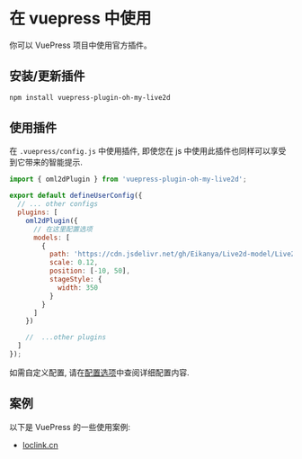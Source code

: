 # 在 vuepress 中使用

你可以 VuePress 项目中使用官方插件。

## 安装/更新插件

```sh
npm install vuepress-plugin-oh-my-live2d
```

## 使用插件

在 `.vuepress/config.js` 中使用插件, 即使您在 js 中使用此插件也同样可以享受到它带来的智能提示.

```js
import { oml2dPlugin } from 'vuepress-plugin-oh-my-live2d';

export default defineUserConfig({
  // ... other configs
  plugins: [
    oml2dPlugin({
      // 在这里配置选项
      models: [
        {
          path: 'https://cdn.jsdelivr.net/gh/Eikanya/Live2d-model/Live2D/Senko_Normals/senko.model3.json',
          scale: 0.12,
          position: [-10, 50],
          stageStyle: {
            width: 350
          }
        }
      ]
    })

    //  ...other plugins
  ]
});
```

如需自定义配置, 请在[配置选项](../options/Options.md)中查阅详细配置内容.

## 案例

以下是 VuePress 的一些使用案例:

- [loclink.cn](https://loclink.cn)
